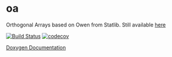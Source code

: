 oa
==

Orthogonal Arrays based on Owen from Statlib.  Still available [here](http://ftp.uni-bayreuth.de/math/statlib/designs/)

[![Build Status](https://www.travis-ci.org/bertcarnell/oa.svg?branch=master)](https://www.travis-ci.org/bertcarnell/oa)
[![codecov](https://codecov.io/gh/bertcarnell/oa/branch/master/graph/badge.svg)](https://codecov.io/gh/bertcarnell/oa)

[Doxygen Documentation](http://bertcarnell.github.io/oa/html/index.html)
